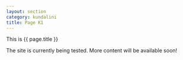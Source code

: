 ```yaml
---
layout: section
category: kundalini
title: Page K1
---
```

This is {{ page.title }}

The site is currently being tested. More content will be available soon!
